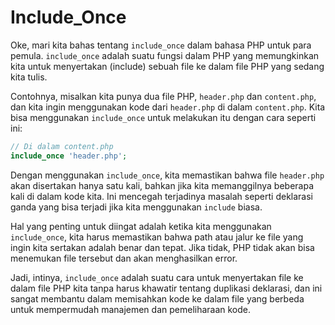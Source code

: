 # Include\_Once

Oke, mari kita bahas tentang `include_once` dalam bahasa PHP untuk para pemula. `include_once` adalah suatu fungsi dalam PHP yang memungkinkan kita untuk menyertakan (include) sebuah file ke dalam file PHP yang sedang kita tulis.

Contohnya, misalkan kita punya dua file PHP, `header.php` dan `content.php`, dan kita ingin menggunakan kode dari `header.php` di dalam `content.php`. Kita bisa menggunakan `include_once` untuk melakukan itu dengan cara seperti ini:

```php
// Di dalam content.php
include_once 'header.php';
```

Dengan menggunakan `include_once`, kita memastikan bahwa file `header.php` akan disertakan hanya satu kali, bahkan jika kita memanggilnya beberapa kali di dalam kode kita. Ini mencegah terjadinya masalah seperti deklarasi ganda yang bisa terjadi jika kita menggunakan `include` biasa.

Hal yang penting untuk diingat adalah ketika kita menggunakan `include_once`, kita harus memastikan bahwa path atau jalur ke file yang ingin kita sertakan adalah benar dan tepat. Jika tidak, PHP tidak akan bisa menemukan file tersebut dan akan menghasilkan error.

Jadi, intinya, `include_once` adalah suatu cara untuk menyertakan file ke dalam file PHP kita tanpa harus khawatir tentang duplikasi deklarasi, dan ini sangat membantu dalam memisahkan kode ke dalam file yang berbeda untuk mempermudah manajemen dan pemeliharaan kode.

